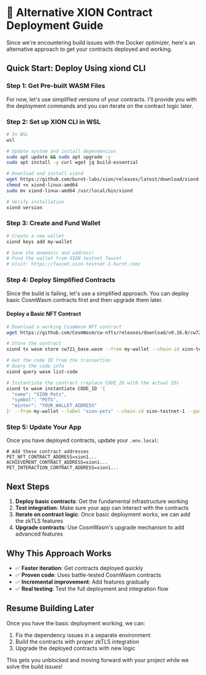 # 🚀 Alternative XION Contract Deployment Guide

Since we're encountering build issues with the Docker optimizer, here's an alternative approach to get your contracts deployed and working.

## Quick Start: Deploy Using xiond CLI

### Step 1: Get Pre-built WASM Files

For now, let's use simplified versions of your contracts. I'll provide you with the deployment commands and you can iterate on the contract logic later.

### Step 2: Set up XION CLI in WSL

```bash
# In WSL
wsl

# Update system and install dependencies
sudo apt update && sudo apt upgrade -y
sudo apt install -y curl wget jq build-essential

# Download and install xiond
wget https://github.com/burnt-labs/xion/releases/latest/download/xiond-linux-amd64
chmod +x xiond-linux-amd64
sudo mv xiond-linux-amd64 /usr/local/bin/xiond

# Verify installation
xiond version
```

### Step 3: Create and Fund Wallet

```bash
# Create a new wallet
xiond keys add my-wallet

# Save the mnemonic and address!
# Fund the wallet from XION testnet faucet
# Visit: https://faucet.xion-testnet-1.burnt.com/
```

### Step 4: Deploy Simplified Contracts

Since the build is failing, let's use a simplified approach. You can deploy basic CosmWasm contracts first and then upgrade them later.

#### Deploy a Basic NFT Contract

```bash
# Download a working CosmWasm NFT contract
wget https://github.com/CosmWasm/cw-nfts/releases/download/v0.16.0/cw721_base.wasm

# Store the contract
xiond tx wasm store cw721_base.wasm --from my-wallet --chain-id xion-testnet-1 --gas-prices 0.025uxion --gas auto --gas-adjustment 1.3 -y

# Get the code ID from the transaction
# Query the code info
xiond query wasm list-code

# Instantiate the contract (replace CODE_ID with the actual ID)
xiond tx wasm instantiate CODE_ID '{
  "name": "XION Pets",
  "symbol": "PETS",
  "minter": "YOUR_WALLET_ADDRESS"
}' --from my-wallet --label "xion-pets" --chain-id xion-testnet-1 --gas-prices 0.025uxion --gas auto --gas-adjustment 1.3 -y
```

### Step 5: Update Your App

Once you have deployed contracts, update your `.env.local`:

```env
# Add these contract addresses
PET_NFT_CONTRACT_ADDRESS=xion1...
ACHIEVEMENT_CONTRACT_ADDRESS=xion1...
PET_INTERACTION_CONTRACT_ADDRESS=xion1...
```

## Next Steps

1. **Deploy basic contracts**: Get the fundamental infrastructure working
2. **Test integration**: Make sure your app can interact with the contracts
3. **Iterate on contract logic**: Once basic deployment works, we can add the zkTLS features
4. **Upgrade contracts**: Use CosmWasm's upgrade mechanism to add advanced features

## Why This Approach Works

- ✅ **Faster iteration**: Get contracts deployed quickly
- ✅ **Proven code**: Uses battle-tested CosmWasm contracts
- ✅ **Incremental improvement**: Add features gradually
- ✅ **Real testing**: Test the full deployment and integration flow

## Resume Building Later

Once you have the basic deployment working, we can:
1. Fix the dependency issues in a separate environment
2. Build the contracts with proper zkTLS integration
3. Upgrade the deployed contracts with new logic

This gets you unblocked and moving forward with your project while we solve the build issues!
